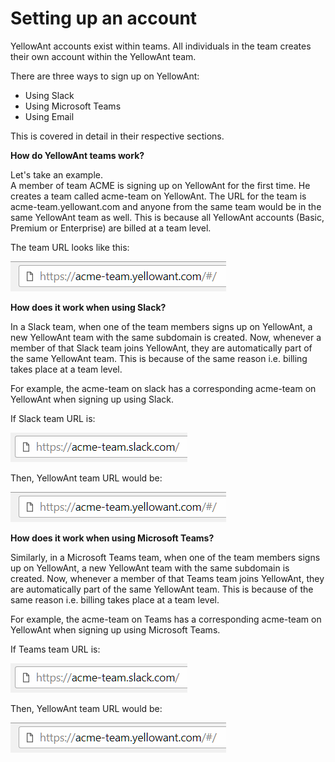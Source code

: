 # Setting up an account

YellowAnt accounts exist within teams. All individuals in the team creates their own account within the YellowAnt team.

There are three ways to sign up on YellowAnt:

* Using Slack
* Using Microsoft Teams
* Using Email

This is covered in detail in their respective sections.

**How do YellowAnt teams work?**

Let's take an example.   
A member of team ACME is signing up on YellowAnt for the first time. He creates a team called acme-team on YellowAnt. The URL for the team is acme-team.yellowant.com and anyone from the same team would be in the same YellowAnt team as well. This is because all YellowAnt accounts \(Basic, Premium or Enterprise\) are billed at a team level.

The team URL looks like this:

![](/assets/teamname.png)

**How does it work when using Slack?**

In a Slack team, when one of the team members signs up on YellowAnt, a new YellowAnt team with the same subdomain is created. Now, whenever a member of that Slack team joins YellowAnt, they are automatically part of the same YellowAnt team. This is because of the same reason i.e. billing takes place at a team level.

For example, the acme-team on slack has a corresponding acme-team on YellowAnt when signing up using Slack.

If Slack team URL is:

![](/assets/slackteam.png)

Then, YellowAnt team URL would be:

![](/assets/teamname.png)

**How does it work when using Microsoft Teams?**

Similarly, in a Microsoft Teams team, when one of the team members signs up on YellowAnt, a new YellowAnt team with the same subdomain is created. Now, whenever a member of that Teams team joins YellowAnt, they are automatically part of the same YellowAnt team. This is because of the same reason i.e. billing takes place at a team level.

For example, the acme-team on Teams has a corresponding acme-team on YellowAnt when signing up using Microsoft Teams.

If Teams team URL is:

![](/assets/slackteam.png)

Then, YellowAnt team URL would be:

![](/assets/teamname.png)

